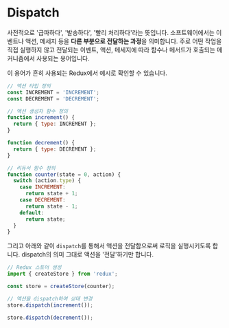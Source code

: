 # Dispatch
사전적으로 '급파하다', '발송하다', '빨리 처리하다'라는 뜻입니다. 소프트웨어에서는 이벤트나 액션, 메세지 등을 **다른 부분으로 전달하는 과정**을 의미합니다. 주로 어떤 작업을 직접 실행하지 않고 전달되는 이벤트, 액션, 메세지에 따라 함수나 메서드가 호출되는 메커니즘에서 사용되는 용어입니다.

이 용어가 흔히 사용되는 Redux에서 예시로 확인할 수 있습니다.

```js
// 액션 타입 정의
const INCREMENT = 'INCREMENT';
const DECREMENT = 'DECREMENT';

// 액션 생성자 함수 정의
function increment() {
  return { type: INCREMENT };
}

function decrement() {
  return { type: DECREMENT };
}

// 리듀서 함수 정의
function counter(state = 0, action) {
  switch (action.type) {
    case INCREMENT:
      return state + 1;
    case DECREMENT:
      return state - 1;
    default:
      return state;
  }
}
```

그리고 아래와 같이 `dispatch`를 통해서 액션을 전달함으로써 로직을 실행시키도록 합니다. dispatch의 의미 그대로 액션을 '전달'하기만 합니다.

```js
// Redux 스토어 생성
import { createStore } from 'redux';

const store = createStore(counter);

// 액션을 dispatch하여 상태 변경
store.dispatch(increment());

store.dispatch(decrement());
```